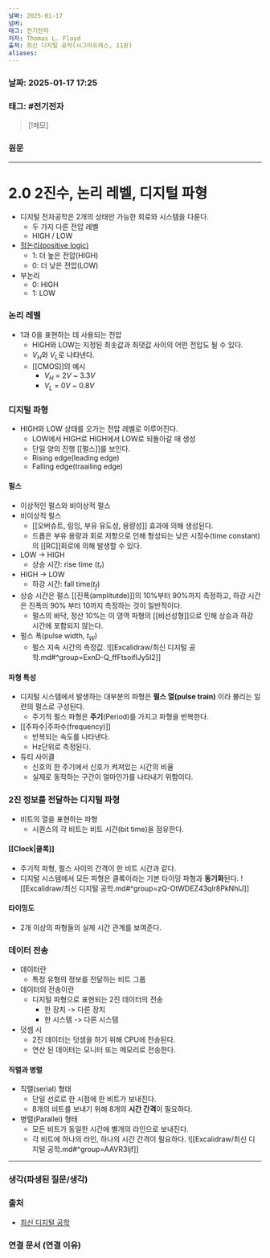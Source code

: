 ```yaml
---
날짜: 2025-01-17
넘버: 
태그: 전기전자
저자: Thomas L. Floyd
출처: 최신 디지털 공학(시그마프레스, 11판)
aliases:
---
```

### 날짜:  2025-01-17 17:25

### 태그: #전기전자

>[!메모]
>

### 원문
---
# 2.0 2진수, 논리 레벨, 디지털 파형
- 디지털 전자공학은 2개의 상태만 가능한 회로와 시스템을 다룬다.
	- 두 가지 다른 전압 레벨 
	- HIGH / LOW
- [정논리(positive logic)](https://terms.tta.or.kr/dictionary/dictionaryView.do?word_seq=052518-1) 
	- 1: 더 높은 전압(HIGH)
	- 0: 더 낮은 전압(LOW)
- 부논리
	- 0: HIGH
	- 1: LOW
### 논리 레벨
- 1과 0을 표현하는 데 사용되는 전압
	- HIGH와 LOW는 지정된 최솟값과 최댓값 사이의 어떤 전압도 될 수 있다.
	- $V_H$와 $V_L$로 나타낸다.
	- [[CMOS]]의 예시
		- $V_H$ = $2V$ ~ $3.3V$
		- $V_L$ = $0V$ ~ $0.8V$
### 디지털 파형
- HIGH와 LOW 상태를 오가는 전압 레벨로 이루어진다.
	- LOW에서 HIGH로 HIGH에서 LOW로 되돌아갈 때 생성
	- 단일 양의 진행 [[펄스]]를 보인다.
	- Rising edge(leading edge)
	- Falling edge(traailing edge)
#### 펄스
- 이상적인 펄스와 비이상적 펄스
- 비이상적 펄스
	- [[오버슈트, 링잉, 부유 유도성, 용량성]] 효과에 의해 생성된다.
	- 드롭은 부유 용량과 회로 저항으로 인해 형성되는 낮은 시정수(time constant)의 [[RC]]회로에 의해 발생할 수 있다.
- LOW -> HIGH
	- 상승 시간: rise time ($t_r$)
- HIGH -> LOW
	- 하강 시간: fall time($t_f$)
- 상승 시간은 펄스 [[진폭(amplitutde)]]의 10%부터 90%까지 측정하고, 하강 시간은 진폭의 90% 부터 10까지 측정하는 것이 일반적이다.
	- 펄스의 바닥, 정산 10%는 이 영역 파형의 [[비선성형]]으로 인해 상승과 하강 시간에 포함되지 않는다.
- 펄스 폭(pulse width, $t_W$)
	- 펄스 지속 시간의 측정값.
![[Excalidraw/최신 디지털 공학.md#^group=ExnD-Q_ffFtsoiflJy5I2]]
#### 파형 특성
- 디지털 시스템에서 발생하는 대부분의 파형은 **펄스 열(pulse train)** 이라 불리는 일련의 펄스로 구성된다.
	- 주기적 펄스 파형은 **주기**(Period)를 가지고 파형을 반복한다.
- [[주파수|주파수(frequency)]]
	- 반복되는 속도를 나타낸다.
	- Hz단위로 측정된다.
- 듀티 사이클
	- 신호의 한 주기에서 신호가 켜져있는 시간의 비율
	- 실제로 동작하는 구간이 얼마인가를 나타내기 위함이다.
### 2진 정보를 전달하는 디지털 파형
- 비트의 열을 표현하는 파형
	- 시퀀스의 각 비트는 비트 시간(bit time)을 점유한다.
#### [[Clock|클록]]
- 주기적 파형, 펄스 사이의 간격이 한 비트 시간과 같다.
- 디지털 시스템에서 모든 파형은 클록이라는 기본 타이밍 파형과 **동기화**된다.
![[Excalidraw/최신 디지털 공학.md#^group=zQ-OtWDEZ43qlr8PkNhlJ]]
#### 타이밍도
- 2개 이상의 파형들의 실제 시간 관계를 보여준다.
### 데이터 전송
- 데이터란
	- 특정 유형의 정보를 전달하는 비트 그룹
- 데이터의 전송이란
	- 디지털 파형으로 표현되는 2진 데이터의 전송
		- 한 장치 -> 다른 장치
		- 한 시스템 -> 다른 시스템
- 덧셈 시
	- 2진 데이터는 덧셈을 하기 위해 CPU에 전송된다.
	- 연산 된 데이터는 모니터 또는 메모리로 전송한다.

#### 직렬과 병렬
- 직렬(serial) 형태
	- 단일 선로로 한 시점에 한 비트가 보내진다.
	- 8개의 비트를 보내기 위해 8개의 **시간 간격**이 필요하다.
- 병렬(Parallel) 형태
	- 모든 비트가 동일한 시간에 별개의 라인으로 보내진다.
	- 각 비트에 하나의 라인, 하나의 시간 간격이 필요하다.
![[Excalidraw/최신 디지털 공학.md#^group=AAVR3Ijf]]
---
### 생각(파생된 질문/생각)

### 출처
- [최신 디지털 공학](https://product.kyobobook.co.kr/detail/S000001810571)
### 연결 문서 (연결 이유)
